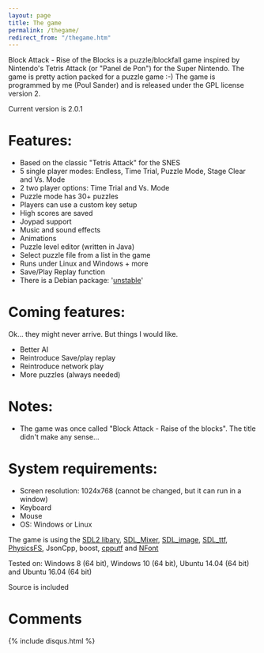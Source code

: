 ```yaml
---
layout: page
title: The game
permalink: /thegame/
redirect_from: "/thegame.htm"
---
```

Block Attack - Rise of the Blocks is a puzzle/blockfall game inspired by Nintendo's Tetris Attack (or "Panel de Pon") for the Super Nintendo. The game is pretty action packed for a puzzle game :-)
The game is programmed by me (Poul Sander) and is released under the GPL license version 2.

Current version is 2.0.1

# Features:

  * Based on the classic "Tetris Attack" for the SNES
  * 5 single player modes: Endless, Time Trial, Puzzle Mode, Stage Clear and Vs. Mode
  * 2 two player options: Time Trial and Vs. Mode
  * Puzzle mode has 30+ puzzles
  * Players can use a custom key setup
  * High scores are saved
  * Joypad support
  * Music and sound effects
  * Animations
  * Puzzle level editor (written in Java)
  * Select puzzle file from a list in the game
  * Runs under Linux and Windows + more
  * Save/Play Replay function
  * There is a Debian package: '[unstable](http://packages.debian.org/unstable/games/blockattack)'

# Coming features:
Ok... they might never arrive. But things I would like.

  * Better AI
  * Reintroduce Save/play replay
  * Reintroduce network play
  * More puzzles (always needed)

# Notes:

  * The game was once called "Block Attack - Raise of the blocks". The title didn't make any sense...

# System requirements:

  * Screen resolution: 1024x768 (cannot be changed, but it can run in a window)
  * Keyboard
  * Mouse
  * OS: Windows or Linux

The game is using the [SDL2 libary](http://www.libsdl.org/), [SDL_Mixer](http://www.libsdl.org/projects/SDL_mixer), [SDL_image](http://www.libsdl.org/projects/SDL_image/), [SDL_ttf](https://www.libsdl.org/projects/SDL_ttf/), [PhysicsFS](https://icculus.org/physfs/), JsonCpp, boost, [cpputf](http://utfcpp.sourceforge.net/) and [NFont](https://github.com/grimfang4/nfont/)

Tested on: Windows 8 (64 bit), Windows 10 (64 bit), Ubuntu 14.04 (64 bit) and Ubuntu 16.04 (64 bit)

Source is included

# Comments 

{% include disqus.html %}
